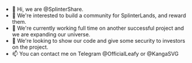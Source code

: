 - 👋 Hi, we are @SplinterShare.
- 👀 We're interested to build a community for SplinterLands, and reward them.
- 🌱 We're currently working full time on another successful project and we are expanding our universe.
- 💞️ We're looking to show our code and give some security to investors on the project.
- 📫 You can contact me on Telegram @OfficialLeafy or @KangaSVG

